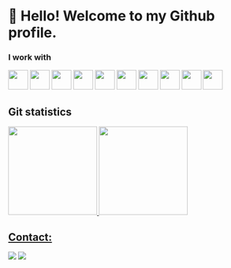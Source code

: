 # 👋 Hello! Welcome to my Github profile.
### I work with
<img src="https://cdn.jsdelivr.net/gh/devicons/devicon/icons/git/git-original.svg" height="40" width="40"/> <img src="https://cdn.jsdelivr.net/gh/devicons/devicon/icons/vuejs/vuejs-original.svg" height="40" width="40"/> <img src="https://cdn.jsdelivr.net/gh/devicons/devicon/icons/react/react-original.svg" height="40" width="40"/> <img src="https://cdn.jsdelivr.net/gh/devicons/devicon/icons/java/java-original.svg" height="40" width="40"/> <img src="https://cdn.jsdelivr.net/gh/devicons/devicon/icons/postgresql/postgresql-original.svg" height="40" width="40"/> <img src="https://cdn.jsdelivr.net/gh/devicons/devicon/icons/mongodb/mongodb-original-wordmark.svg" height="40" width="40"/> <img src="https://cdn.jsdelivr.net/gh/devicons/devicon/icons/nodejs/nodejs-original-wordmark.svg" height="40" width="40"/> <img src="https://cdn.jsdelivr.net/gh/devicons/devicon/icons/html5/html5-original.svg" height="40" width="40"/> <img src="https://cdn.jsdelivr.net/gh/devicons/devicon/icons/css3/css3-original.svg" height="40" width="40"/> <img src="https://cdn.jsdelivr.net/gh/devicons/devicon/icons/sass/sass-original.svg" height="40" width="40"/>

## Git statistics
<div>
<a href="https://github.com/NicolasTripoli">
<img height="180em" src="https://github-readme-stats.vercel.app/api/top-langs/?username=NicolasTripoli&layout=compact&langs_count=7&theme=dracula"/>
<img height="180em" src="https://github-readme-stats.vercel.app/api?username=NicolasTripoli&show_icons=true&theme=dracula&include_all_commits=true&count_private=true"/>
</div>
  
## Contact:
<div>
<a href = "mailto:nicolastripoliguimaraes@gmail.com"><img src="https://img.shields.io/badge/Gmail-D14836?style=for-the-badge&logo=gmail&logoColor=white" target="_blank"></a>
<a href="https://www.linkedin.com/in/nicolas-guimaraes-602812171" target="_blank"><img src="https://img.shields.io/badge/-LinkedIn-%230077B5?style=for-the-badge&logo=linkedin&logoColor=white" target="_blank"></a>   
</div>
